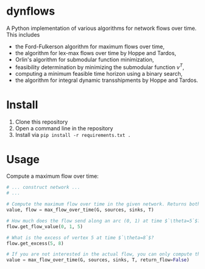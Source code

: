 # dynflows
A Python implementation of various algorithms for network flows over time. This includes
- the Ford-Fulkerson algorithm for maximum flows over time,
- the algorithm for lex-max flows over time by Hoppe and Tardos,
- Orlin's algorithm for submodular function minimization,
- feasibility determination by minimizing the submodular function $`v^T`$,
- computing a minimum feasible time horizon using a binary search,
- the algorithm for integral dynamic transshipments by Hoppe and Tardos.

# Install
1. Clone this repository
2. Open a command line in the repository
3. Install via `pip install -r requirements.txt .`

# Usage

Compute a maximum flow over time:
``` Python
# ... construct network ...
# ...

# Compute the maximum flow over time in the given network. Returns both the value and the flow.
value, flow = max_flow_over_time(G, sources, sinks, T)

# How much does the flow send along an arc (0, 1) at time $`\theta=5`$?
flow.get_flow_value(0, 1, 5)

# What is the excess of vertex 5 at time $`\theta=8`$?
flow.get_excess(5, 8)

# If you are not interested in the actual flow, you can only compute the value which is faster.
value = max_flow_over_time(G, sources, sinks, T, return_flow=False)
```
